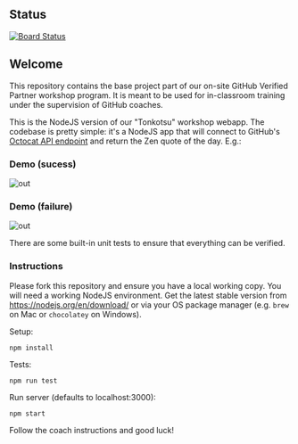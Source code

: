 ## Status

[![Board Status](https://dev.azure.com/slusk0644/afa22819-7764-4d00-a12b-a8776c8475fd/392ddf92-7f0c-4c5f-b611-6865f5e5ab4a/_apis/work/boardbadge/f3aff637-ae2e-429a-a3e1-080fb9aeba02)](https://dev.azure.com/slusk0644/afa22819-7764-4d00-a12b-a8776c8475fd/_boards/board/t/392ddf92-7f0c-4c5f-b611-6865f5e5ab4a/Microsoft.RequirementCategory/)
 
## Welcome

This repository contains the base project part of our on-site GitHub Verified Partner workshop program. It is meant to be used for in-classroom training under the supervision of GitHub coaches.

This is the NodeJS version of our "Tonkotsu" workshop webapp. The codebase is pretty simple: it's a NodeJS app that will connect to GitHub's [Octocat API endpoint](https://api.github.com/octocat) and return the Zen quote of the day. E.g.:

### Demo (sucess)

![out](https://user-images.githubusercontent.com/1078545/57860397-bc7ff380-77ec-11e9-80f8-39e02ef3c035.gif)


### Demo (failure)

![out](https://user-images.githubusercontent.com/1078545/57860396-bc7ff380-77ec-11e9-8f55-83b879e667d2.gif)


There are some built-in unit tests to ensure that everything can be verified.

### Instructions

Please fork this repository and ensure you have a local working copy. You will need a working NodeJS environment. Get the latest stable version from https://nodejs.org/en/download/ or via your OS package manager (e.g. `brew` on Mac or `chocolatey` on Windows). 

Setup:

```
npm install 
```

Tests:

```
npm run test
```

Run server (defaults to localhost:3000):

```
npm start
```

Follow the coach instructions and good luck!
